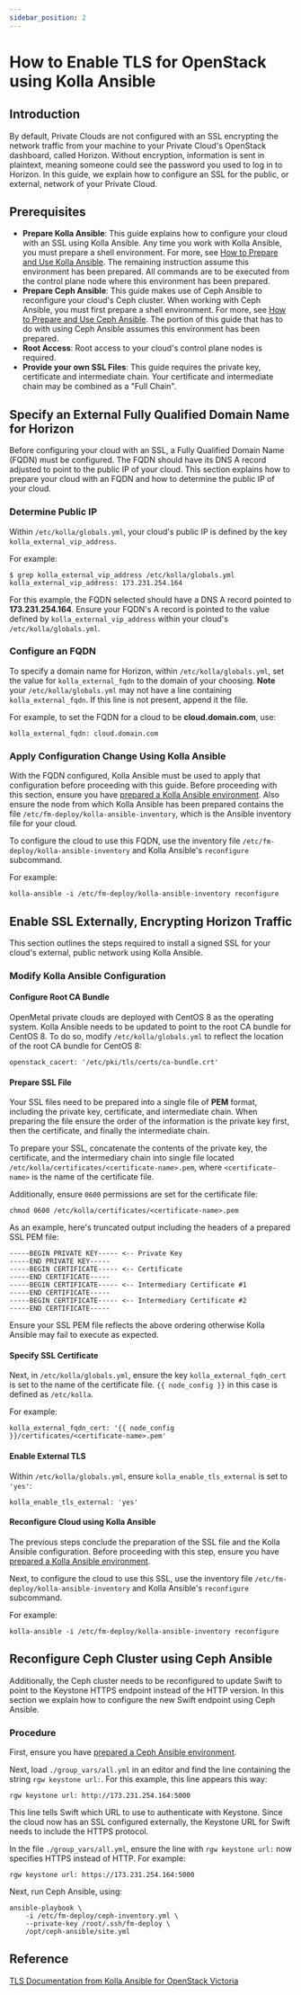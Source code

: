 ```yaml
---
sidebar_position: 2
---
```

# How to Enable TLS for OpenStack using Kolla Ansible

## Introduction

By default, Private Clouds are not configured with an SSL encrypting the
network traffic from your machine to your Private Cloud's OpenStack
dashboard, called Horizon. Without encryption, information is sent in
plaintext, meaning someone could see the password you used to log in to
Horizon. In this guide, we explain how to configure an SSL for the
public, or external, network of your Private Cloud.

## Prerequisites

- **Prepare Kolla Ansible**: This guide explains how to configure your
    cloud with an SSL using Kolla Ansible. Any time you work with Kolla
    Ansible, you must prepare a shell environment. For more, see [How to
    Prepare and Use Kolla
    Ansible](./prepare-kolla-ansible).
    The remaining instruction assume this environment has been prepared.
    All commands are to be executed from the control plane node where
    this environment has been prepared.
- **Prepare Ceph Ansible**: This guide makes use of Ceph Ansible to
    reconfigure your cloud's Ceph cluster. When working with Ceph
    Ansible, you must first prepare a shell environment. For more, see
    [How to Prepare and Use Ceph
    Ansible](../ceph-ansible/prepare-ceph-ansible). The
    portion of this guide that has to do with using Ceph Ansible assumes
    this environment has been prepared.
- **Root Access**: Root access to your cloud's control plane nodes is
    required.
- **Provide your own SSL Files**: This guide requires the private key,
    certificate and intermediate chain. Your certificate and
    intermediate chain may be combined as a "Full Chain".

## Specify an External Fully Qualified Domain Name for Horizon

Before configuring your cloud with an SSL, a Fully Qualified Domain Name
(FQDN) must be configured. The FQDN should have its DNS A record
adjusted to point to the public IP of your cloud. This section explains
how to prepare your cloud with an FQDN and how to determine the public
IP of your cloud.

### Determine Public IP

Within `/etc/kolla/globals.yml`, your cloud's public IP is defined by
the key `kolla_external_vip_address`.

For example:

    $ grep kolla_external_vip_address /etc/kolla/globals.yml
    kolla_external_vip_address: 173.231.254.164

For this example, the FQDN selected should have a DNS A record pointed
to **173.231.254.164**. Ensure your FQDN's A record is pointed to the
value defined by `kolla_external_vip_address` within your cloud's
`/etc/kolla/globals.yml`.

### Configure an FQDN

To specify a domain name for Horizon, within `/etc/kolla/globals.yml`,
set the value for `kolla_external_fqdn` to the domain of your choosing.
**Note** your `/etc/kolla/globals.yml` may not have a line containing
`kolla_external_fqdn`. If this line is not present, append it the file.

For example, to set the FQDN for a cloud to be **cloud.domain.com**,
use:

    kolla_external_fqdn: cloud.domain.com

### Apply Configuration Change Using Kolla Ansible

With the FQDN configured, Kolla Ansible must be used to apply that
configuration before proceeding with this guide. Before proceeding with
this section, ensure you have [prepared a Kolla Ansible
environment](./).
Also ensure the node from which Kolla Ansible has been prepared contains
the file `/etc/fm-deploy/kolla-ansible-inventory`, which is the Ansible
inventory file for your cloud.

To configure the cloud to use this FQDN, use the inventory file
`/etc/fm-deploy/kolla-ansible-inventory` and Kolla Ansible's
`reconfigure` subcommand.

For example:

    kolla-ansible -i /etc/fm-deploy/kolla-ansible-inventory reconfigure

## Enable SSL Externally, Encrypting Horizon Traffic

This section outlines the steps required to install a signed SSL for
your cloud's external, public network using Kolla Ansible.

### Modify Kolla Ansible Configuration

#### Configure Root CA Bundle

OpenMetal private clouds are deployed with CentOS 8 as the operating
system. Kolla Ansible needs to be updated to point to the root CA bundle
for CentOS 8. To do so, modify `/etc/kolla/globals.yml` to reflect the
location of the root CA bundle for CentOS 8:

    openstack_cacert: '/etc/pki/tls/certs/ca-bundle.crt'

#### Prepare SSL File

Your SSL files need to be prepared into a single file of **PEM** format,
including the private key, certificate, and intermediate chain. When
preparing the file ensure the order of the information is the private
key first, then the certificate, and finally the intermediate chain.

To prepare your SSL, concatenate the contents of the private key, the
certificate, and the intermediary chain into single file located
`/etc/kolla/certificates/<certificate-name>.pem`, where
`<certificate-name>` is the name of the certificate file.

Additionally, ensure `0600` permissions are set for the certificate
file:

    chmod 0600 /etc/kolla/certificates/<certificate-name>.pem

As an example, here's truncated output including the headers of a
prepared SSL PEM file:

    -----BEGIN PRIVATE KEY----- <-- Private Key
    -----END PRIVATE KEY-----
    -----BEGIN CERTIFICATE----- <-- Certificate
    -----END CERTIFICATE-----
    -----BEGIN CERTIFICATE----- <-- Intermediary Certificate #1
    -----END CERTIFICATE-----
    -----BEGIN CERTIFICATE----- <-- Intermediary Certificate #2
    -----END CERTIFICATE-----

Ensure your SSL PEM file reflects the above ordering otherwise Kolla
Ansible may fail to execute as expected.

#### Specify SSL Certificate

Next, in `/etc/kolla/globals.yml`, ensure the key
`kolla_external_fqdn_cert` is set to the name of the certificate file.
`{{ node_config }}` in this case is defined as `/etc/kolla`.

For example:

    kolla_external_fqdn_cert: '{{ node_config }}/certificates/<certificate-name>.pem'

#### Enable External TLS

Within `/etc/kolla/globals.yml`, ensure `kolla_enable_tls_external` is
set to `'yes'`:

    kolla_enable_tls_external: 'yes'

#### Reconfigure Cloud using Kolla Ansible

The previous steps conclude the preparation of the SSL file and the
Kolla Ansible configuration. Before proceeding with this step, ensure
you have [prepared a Kolla Ansible
environment](./).

Next, to configure the cloud to use this SSL, use the inventory file
`/etc/fm-deploy/kolla-ansible-inventory` and Kolla Ansible's
`reconfigure` subcommand.

For example:

    kolla-ansible -i /etc/fm-deploy/kolla-ansible-inventory reconfigure

## Reconfigure Ceph Cluster using Ceph Ansible

Additionally, the Ceph cluster needs to be reconfigured to update Swift
to point to the Keystone HTTPS endpoint instead of the HTTP version. In
this section we explain how to configure the new Swift endpoint using
Ceph Ansible.

### Procedure

First, ensure you have [prepared a Ceph Ansible
environment](../ceph-ansible).

Next, load `./group_vars/all.yml` in an editor and find the line
containing the string `rgw keystone url:`. For this example, this line
appears this way:

    rgw keystone url: http://173.231.254.164:5000

This line tells Swift which URL to use to authenticate with Keystone.
Since the cloud now has an SSL configured externally, the Keystone URL
for Swift needs to include the HTTPS protocol.

In the file `./group_vars/all.yml`, ensure the line with `rgw keystone
url:` now specifies HTTPS instead of HTTP. For example:

    rgw keystone url: https://173.231.254.164:5000

Next, run Ceph Ansible, using:

    ansible-playbook \
        -i /etc/fm-deploy/ceph-inventory.yml \
        --private-key /root/.ssh/fm-deploy \
        /opt/ceph-ansible/site.yml

## Reference

[TLS Documentation from Kolla Ansible for OpenStack
Victoria](https://docs.openstack.org/kolla-ansible/victoria/admin/tls.html)
